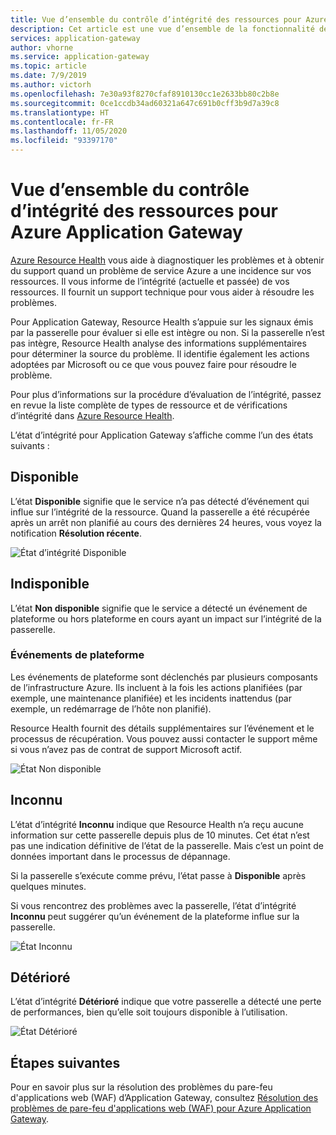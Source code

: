 ```yaml
---
title: Vue d’ensemble du contrôle d’intégrité des ressources pour Azure Application Gateway
description: Cet article est une vue d’ensemble de la fonctionnalité de contrôle d’intégrité des ressources pour Azure Application Gateway
services: application-gateway
author: vhorne
ms.service: application-gateway
ms.topic: article
ms.date: 7/9/2019
ms.author: victorh
ms.openlocfilehash: 7e30a93f8270cfaf8910130cc1e2633bb80c2b8e
ms.sourcegitcommit: 0ce1ccdb34ad60321a647c691b0cff3b9d7a39c8
ms.translationtype: HT
ms.contentlocale: fr-FR
ms.lasthandoff: 11/05/2020
ms.locfileid: "93397170"
---
```

# <a name="azure-application-gateway-resource-health-overview"></a>Vue d’ensemble du contrôle d’intégrité des ressources pour Azure Application Gateway

[Azure Resource Health](../service-health/resource-health-overview.md) vous aide à diagnostiquer les problèmes et à obtenir du support quand un problème de service Azure a une incidence sur vos ressources. Il vous informe de l’intégrité (actuelle et passée) de vos ressources. Il fournit un support technique pour vous aider à résoudre les problèmes.

Pour Application Gateway, Resource Health s’appuie sur les signaux émis par la passerelle pour évaluer si elle est intègre ou non. Si la passerelle n’est pas intègre, Resource Health analyse des informations supplémentaires pour déterminer la source du problème. Il identifie également les actions adoptées par Microsoft ou ce que vous pouvez faire pour résoudre le problème.

Pour plus d’informations sur la procédure d’évaluation de l’intégrité, passez en revue la liste complète de types de ressource et de vérifications d’intégrité dans [Azure Resource Health](../service-health/resource-health-checks-resource-types.md#microsoftnetworkapplicationgateways).


L’état d’intégrité pour Application Gateway s’affiche comme l’un des états suivants :

## <a name="available"></a>Disponible

L’état **Disponible** signifie que le service n’a pas détecté d’événement qui influe sur l’intégrité de la ressource. Quand la passerelle a été récupérée après un arrêt non planifié au cours des dernières 24 heures, vous voyez la notification **Résolution récente**.

![État d’intégrité Disponible](media/resource-health-overview/available-full.png)

## <a name="unavailable"></a>Indisponible

L’état **Non disponible** signifie que le service a détecté un événement de plateforme ou hors plateforme en cours ayant un impact sur l’intégrité de la passerelle.

### <a name="platform-events"></a>Événements de plateforme

Les événements de plateforme sont déclenchés par plusieurs composants de l’infrastructure Azure. Ils incluent à la fois les actions planifiées (par exemple, une maintenance planifiée) et les incidents inattendus (par exemple, un redémarrage de l’hôte non planifié).

Resource Health fournit des détails supplémentaires sur l’événement et le processus de récupération. Vous pouvez aussi contacter le support même si vous n’avez pas de contrat de support Microsoft actif.

![État Non disponible](media/resource-health-overview/unavailable.png)

## <a name="unknown"></a>Inconnu

L’état d’intégrité **Inconnu** indique que Resource Health n’a reçu aucune information sur cette passerelle depuis plus de 10 minutes. Cet état n’est pas une indication définitive de l’état de la passerelle. Mais c’est un point de données important dans le processus de dépannage.

Si la passerelle s’exécute comme prévu, l’état passe à **Disponible** après quelques minutes.

Si vous rencontrez des problèmes avec la passerelle, l’état d’intégrité **Inconnu** peut suggérer qu’un événement de la plateforme influe sur la passerelle.

![État Inconnu](media/resource-health-overview/unknown.png)

## <a name="degraded"></a>Détérioré

L’état d’intégrité **Détérioré** indique que votre passerelle a détecté une perte de performances, bien qu’elle soit toujours disponible à l’utilisation.

![État Détérioré](media/resource-health-overview/degraded.png)

## <a name="next-steps"></a>Étapes suivantes

Pour en savoir plus sur la résolution des problèmes du pare-feu d'applications web (WAF) d’Application Gateway, consultez [Résolution des problèmes de pare-feu d'applications web (WAF) pour Azure Application Gateway](../web-application-firewall/ag/web-application-firewall-troubleshoot.md).
